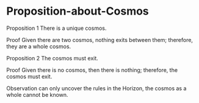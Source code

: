 # Proposition-about-Cosmos
Proposition 1 There is a unique cosmos.

Proof Given there are two cosmos, nothing exits between them; therefore, they are a whole cosmos.

Proposition 2 The cosmos must exit.

Proof Given there is no cosmos, then there is nothing; therefore, the cosmos must exit.

Observation can only uncover the rules in the Horizon, the cosmos as a whole cannot be known.
